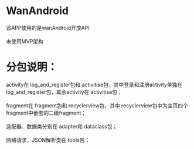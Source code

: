 # WanAndroid

该APP使用的是wanAndroid开放API  <Br/>
<Br/>
未使用MVP架构

# 分包说明：
activity在 log_and_register包和 activitise包，其中登录和注册activity单独在 log_and_register包，其余activity在 activitise包；  <Br/>
<Br/>
fragment在 fragment包和 recyclerview包，其中 recyclerview包中为主页四个fragment中嵌套的二级fragment；  <Br/>
<Br/>
适配器、数据类分别在 adapter和 dataclass包； <Br/>
<Br/>
网络请求，JSON解析类在 tools包； <Br/>














